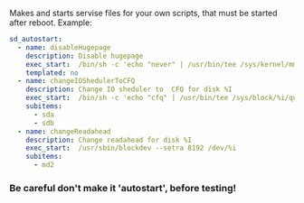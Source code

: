 Makes and starts servise files for your own scripts, that must be started after reboot.
Example:

```yaml
sd_autostart:
  - name: disableHugepage
    description: Disable hugepage
    exec_start:  /bin/sh -c 'echo "never" | /usr/bin/tee /sys/kernel/mm/transparent_hugepage/enabled'
    templated: no
  - name: changeIOShedulerToCFQ
    description: Change IO sheduler to  CFQ for disk %I
    exec_start:  /bin/sh -c 'echo "cfq" | /usr/bin/tee /sys/block/%i/queue/scheduler'
    subitems:
      - sda
      - sdb
  - name: changeReadahead
    description: Change readahead for disk %I
    exec_start:  /usr/sbin/blockdev --setra 8192 /dev/%i
    subitems:
      - md2
```

### Be careful don't make it 'autostart', before testing!